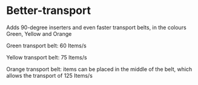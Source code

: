 # Better-transport
Adds 90-degree inserters and even faster transport belts, in the colours Green, Yellow and Orange

Green transport belt: 60 Items/s

Yellow transport belt: 75 Items/s

Orange transport belt: items can be placed in the middle of the belt, which allows the transport of 125 Items/s
